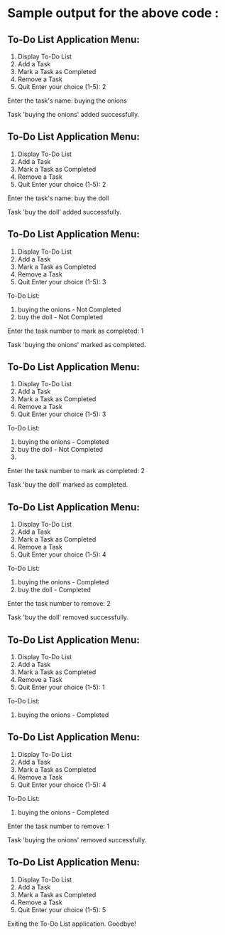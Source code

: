 <h1>Sample output for the above code :</h1>
<h2>To-Do List Application Menu:</h2>

1. Display To-Do List
2. Add a Task
3. Mark a Task as Completed
4. Remove a Task
5. Quit
Enter your choice (1-5): 2

Enter the task's name: buying the onions

Task 'buying the onions' added successfully.

<h2>To-Do List Application Menu:</h2>

1. Display To-Do List
2. Add a Task
3. Mark a Task as Completed
4. Remove a Task
5. Quit
Enter your choice (1-5): 2

Enter the task's name: buy the doll

Task 'buy the doll' added successfully.

<h2>To-Do List Application Menu:</h2>

1. Display To-Do List
2. Add a Task
3. Mark a Task as Completed
4. Remove a Task
5. Quit
Enter your choice (1-5): 3

To-Do List:
1. buying the onions - Not Completed
2. buy the doll - Not Completed
   
Enter the task number to mark as completed: 1

Task 'buying the onions' marked as completed.

<h2>To-Do List Application Menu:</h2>

1. Display To-Do List
2. Add a Task
3. Mark a Task as Completed
4. Remove a Task
5. Quit
Enter your choice (1-5): 3

To-Do List:
1. buying the onions - Completed
2. buy the doll - Not Completed
3. 
Enter the task number to mark as completed: 2

Task 'buy the doll' marked as completed.

<h2>To-Do List Application Menu:</h2>

1. Display To-Do List
2. Add a Task
3. Mark a Task as Completed
4. Remove a Task
5. Quit
Enter your choice (1-5): 4

To-Do List:
1. buying the onions - Completed
2. buy the doll - Completed
   
Enter the task number to remove: 2

Task 'buy the doll' removed successfully.

<h2>To-Do List Application Menu:</h2>

1. Display To-Do List
2. Add a Task
3. Mark a Task as Completed
4. Remove a Task
5. Quit
Enter your choice (1-5): 1

To-Do List:
1. buying the onions - Completed

<h2>To-Do List Application Menu:</h2>

1. Display To-Do List
2. Add a Task
3. Mark a Task as Completed
4. Remove a Task
5. Quit
Enter your choice (1-5): 4

To-Do List:
1. buying the onions - Completed
   
Enter the task number to remove: 1

Task 'buying the onions' removed successfully.

<h2>To-Do List Application Menu:</h2>

1. Display To-Do List
2. Add a Task
3. Mark a Task as Completed
4. Remove a Task
5. Quit
Enter your choice (1-5): 5

Exiting the To-Do List application. Goodbye!
